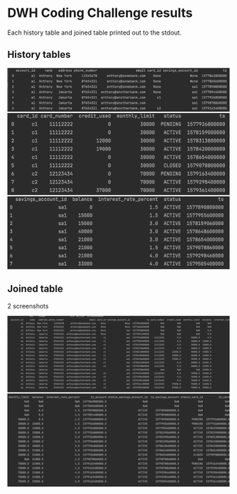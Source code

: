 # DWH Coding Challenge results

Each history table and joined table printed out to the stdout.


## History tables

![img_4.png](img_4.png)
![img_1.png](img_1.png)
![img_2.png](img_2.png)

## Joined table
2 screenshots

![img.png](img.png)
![img_5.png](img_5.png)